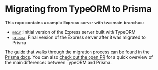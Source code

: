 # Migrating from TypeORM to Prisma

This repo contains a sample Express server with two main branches:

- [`main`](https://github.com/prisma/migrate-from-typeorm-to-prisma): Initial version of the Express server built with TypeORM
- [`prisma`](https://github.com/prisma/migrate-from-typeorm-to-prisma/tree/prisma): Final version of the Express server after it was migrated to Prisma 

The [guide](https://www.prisma.io/docs/guides/migrate-to-prisma/migrate-from-typeorm) that walks through the migration process can be found in the [Prisma docs](https://www.prisma.io/docs). You can also [check out the open PR](https://github.com/prisma/migrate-from-typeorm-to-prisma/pull/1) for a quick overview of the main differences between TypeORM and Prisma.
